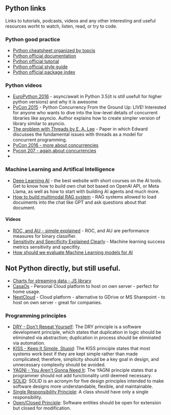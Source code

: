 ## Python links
Links to tutorials, podcasts, videos and any other interesting and useful resources worht to watch, listen, read, or try to code.

### Python good practice

- [Python cheatsheet organized by topcis](https://www.pythonsheets.com/)
- [Python official documentation](https://docs.python.org/3/)
- [Python official tutorial](https://docs.python.org/3/tutorial/index.html)
- [Python official style guide](https://www.python.org/dev/peps/pep-0008/)
- [Python official package index](https://pypi.org/)

### Python videos

- [EuroPython 2016](https://www.youtube.com/watch?v=m28fiN9y_r8) - async/await in Python 3.5(it is still usefull for higher python versions) and why it is awesome
- [PyCon 2015](https://www.youtube.com/watch?v=MCs5OvhV9S4) - Python Concurrency From the Ground Up: LIVE! Interested for anyone who wants to dive into the low-level details of concurrent libraries like asyncio. Author explains how to create simpler version of library similar to asyncio.
- [The problem with Threads by E. A. Lee](https://www2.eecs.berkeley.edu/Pubs/TechRpts/2006/EECS-2006-1.pdf) - Paper in which Edward discusses the fundamental issues with threads as a model for concurrent programming.
- [PyCon 2016 - more about concurrencies](https://www.youtube.com/watch?v=Bv25Dwe84g0)
- [Pycon 207 - again about concurrencies](https://www.youtube.com/watch?v=9zinZmE3Ogk)
- 


### Machine Learning and Artifical Intelligence

- [Deep Learning AI](https://learn.deeplearning.ai/) - the best website with short courses on the AI tools. Get to know how to build own chat bot based on OpenAI API, or Meta Llama, as well as how to start with building AI agents and much more.
- [How to build multimodal RAG system](https://www.youtube.com/watch?v=Rg35oYuus-w) - RAG systems allowed to load docuiments into the chat like GPT and ask questions about that document.

#### Videos

- [ROC, and AU - simple explained](https://www.youtube.com/watch?v=4jRBRDbJemM) - ROC, and AU are performance measures for binary classifier.
- [Sensitivity and Specificity Explained Clearly](https://www.youtube.com/watch?v=Z5TtopYX1Gc) - Machine learning success metrics sensitivity and specifity.
- [How should we evaluate Machine Learning models for AI](https://www.youtube.com/watch?v=7CcSm0PAr-Y)


## Not Python directly, but still useful.

- [Charts for streaming data - JS library](http://smoothiecharts.org)
- [CasaOs](https://casaos.zimaspace.com/) - Personal Cloud platform to host on own server - perfect for home usage.
- [NextCloud](https://nextcloud.com/) - Cloud platform - alternative to GDrive or MS Sharepoint - to host on own server - great for companies.

### Programming principles
- [DRY - Don't Repeat Yourself](https://en.wikipedia.org/wiki/Don%27t_repeat_yourself): The DRY principle is a software development principle, which states that duplication in logic should be eliminated via abstraction; duplication in process should be eliminated via automation.
- [KISS - Keep It Simple, Stupid](https://en.wikipedia.org/wiki/KISS_principle): The KISS principle states that most systems work best if they are kept simple rather than made complicated; therefore, simplicity should be a key goal in design, and unnecessary complexity should be avoided.
- [YAGNI - You Aren't Gonna Need It](https://en.wikipedia.org/wiki/You_aren%27t_gonna_need_it): The YAGNI principle states that a programmer should not add functionality until deemed necessary.
- [SOLID](https://en.wikipedia.org/wiki/SOLID): SOLID is an acronym for five design principles intended to make software designs more understandable, flexible, and maintainable.
- [Single Responsibility Principle](https://en.wikipedia.org/wiki/Single-responsibility_principle): A class should have only a single responsibility.
- [Open/Closed Principle](https://en.wikipedia.org/wiki/Open%E2%80%93closed_principle): Software entities should be open for extension but closed for modification.
